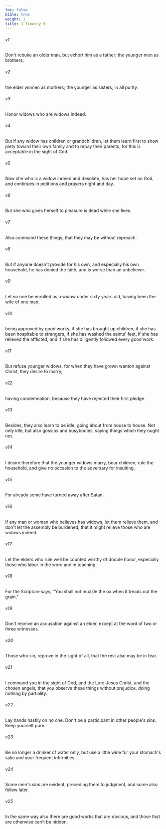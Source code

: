 ```yaml
---
toc: false
bible: true
weight: 1
title: 1 Timothy 5
---
```




###### v1 
Don't rebuke an older man, but exhort him as a father; the younger men as brothers; 

###### v2 
the elder women as mothers; the younger as sisters, in all purity. 

###### v3 
Honor widows who are widows indeed. 

###### v4 
But if any widow has children or grandchildren, let them learn first to show piety toward their own family and to repay their parents, for this is acceptable in the sight of God. 

###### v5 
Now she who is a widow indeed and desolate, has her hope set on God, and continues in petitions and prayers night and day. 

###### v6 
But she who gives herself to pleasure is dead while she lives. 

###### v7 
Also command these things, that they may be without reproach. 

###### v8 
But if anyone doesn't provide for his own, and especially his own household, he has denied the faith, and is worse than an unbeliever. 

###### v9 
Let no one be enrolled as a widow under sixty years old, having been the wife of one man, 

###### v10 
being approved by good works, if she has brought up children, if she has been hospitable to strangers, if she has washed the saints' feet, if she has relieved the afflicted, and if she has diligently followed every good work. 

###### v11 
But refuse younger widows, for when they have grown wanton against Christ, they desire to marry, 

###### v12 
having condemnation, because they have rejected their first pledge. 

###### v13 
Besides, they also learn to be idle, going about from house to house. Not only idle, but also gossips and busybodies, saying things which they ought not. 

###### v14 
I desire therefore that the younger widows marry, bear children, rule the household, and give no occasion to the adversary for insulting. 

###### v15 
For already some have turned away after Satan. 

###### v16 
If any man or woman who believes has widows, let them relieve them, and don't let the assembly be burdened, that it might relieve those who are widows indeed. 

###### v17 
Let the elders who rule well be counted worthy of double honor, especially those who labor in the word and in teaching. 

###### v18 
For the Scripture says, "You shall not muzzle the ox when it treads out the grain." 

###### v19 
Don't receive an accusation against an elder, except at the word of two or three witnesses. 

###### v20 
Those who sin, reprove in the sight of all, that the rest also may be in fear. 

###### v21 
I command you in the sight of God, and the Lord Jesus Christ, and the chosen angels, that you observe these things without prejudice, doing nothing by partiality. 

###### v22 
Lay hands hastily on no one. Don't be a participant in other people's sins. Keep yourself pure. 

###### v23 
Be no longer a drinker of water only, but use a little wine for your stomach's sake and your frequent infirmities. 

###### v24 
Some men's sins are evident, preceding them to judgment, and some also follow later. 

###### v25 
In the same way also there are good works that are obvious, and those that are otherwise can't be hidden.
